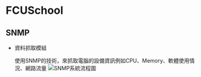 # FCUSchool
## SNMP
* 資料抓取模組

  使用SNMP的技術，來抓取電腦的設備資訊例如CPU、Memory、軟體使用情況、網路流量
![SNMP系統流程圖](https://user-images.githubusercontent.com/3109700/115146095-ae494a80-a087-11eb-94b6-f956e82bf1c6.png)
